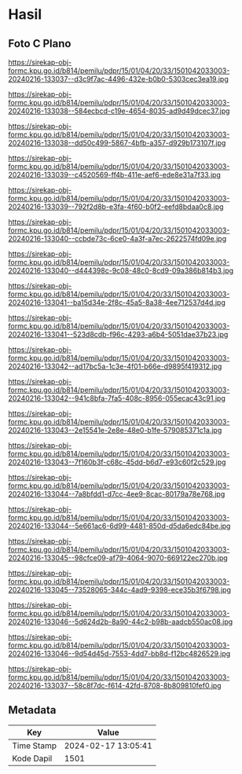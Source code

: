 # Hasil

## Foto C Plano

https://sirekap-obj-formc.kpu.go.id/b814/pemilu/pdpr/15/01/04/20/33/1501042033003-20240216-133037--d3c9f7ac-4496-432e-b0b0-5303cec3ea19.jpg

https://sirekap-obj-formc.kpu.go.id/b814/pemilu/pdpr/15/01/04/20/33/1501042033003-20240216-133038--584ecbcd-c19e-4654-8035-ad9d49dcec37.jpg

https://sirekap-obj-formc.kpu.go.id/b814/pemilu/pdpr/15/01/04/20/33/1501042033003-20240216-133038--dd50c499-5867-4bfb-a357-d929b173107f.jpg

https://sirekap-obj-formc.kpu.go.id/b814/pemilu/pdpr/15/01/04/20/33/1501042033003-20240216-133039--c4520569-ff4b-411e-aef6-ede8e31a7f33.jpg

https://sirekap-obj-formc.kpu.go.id/b814/pemilu/pdpr/15/01/04/20/33/1501042033003-20240216-133039--792f2d8b-e3fa-4f60-b0f2-eefd8bdaa0c8.jpg

https://sirekap-obj-formc.kpu.go.id/b814/pemilu/pdpr/15/01/04/20/33/1501042033003-20240216-133040--ccbde73c-6ce0-4a3f-a7ec-2622574fd09e.jpg

https://sirekap-obj-formc.kpu.go.id/b814/pemilu/pdpr/15/01/04/20/33/1501042033003-20240216-133040--d444398c-9c08-48c0-8cd9-09a386b814b3.jpg

https://sirekap-obj-formc.kpu.go.id/b814/pemilu/pdpr/15/01/04/20/33/1501042033003-20240216-133041--ba15d34e-2f8c-45a5-8a38-4ee712537d4d.jpg

https://sirekap-obj-formc.kpu.go.id/b814/pemilu/pdpr/15/01/04/20/33/1501042033003-20240216-133041--523d8cdb-f96c-4293-a6b4-5051dae37b23.jpg

https://sirekap-obj-formc.kpu.go.id/b814/pemilu/pdpr/15/01/04/20/33/1501042033003-20240216-133042--ad17bc5a-1c3e-4f01-b66e-d9895f419312.jpg

https://sirekap-obj-formc.kpu.go.id/b814/pemilu/pdpr/15/01/04/20/33/1501042033003-20240216-133042--941c8bfa-7fa5-408c-8956-055ecac43c91.jpg

https://sirekap-obj-formc.kpu.go.id/b814/pemilu/pdpr/15/01/04/20/33/1501042033003-20240216-133043--2e15541e-2e8e-48e0-b1fe-579085371c1a.jpg

https://sirekap-obj-formc.kpu.go.id/b814/pemilu/pdpr/15/01/04/20/33/1501042033003-20240216-133043--7f160b3f-c68c-45dd-b6d7-e93c60f2c529.jpg

https://sirekap-obj-formc.kpu.go.id/b814/pemilu/pdpr/15/01/04/20/33/1501042033003-20240216-133044--7a8bfdd1-d7cc-4ee9-8cac-80179a78e768.jpg

https://sirekap-obj-formc.kpu.go.id/b814/pemilu/pdpr/15/01/04/20/33/1501042033003-20240216-133044--5e661ac6-6d99-4481-850d-d5da6edc84be.jpg

https://sirekap-obj-formc.kpu.go.id/b814/pemilu/pdpr/15/01/04/20/33/1501042033003-20240216-133045--98cfce09-af79-4064-9070-669122ec270b.jpg

https://sirekap-obj-formc.kpu.go.id/b814/pemilu/pdpr/15/01/04/20/33/1501042033003-20240216-133045--73528065-344c-4ad9-9398-ece35b3f6798.jpg

https://sirekap-obj-formc.kpu.go.id/b814/pemilu/pdpr/15/01/04/20/33/1501042033003-20240216-133046--5d624d2b-8a90-44c2-b98b-aadcb550ac08.jpg

https://sirekap-obj-formc.kpu.go.id/b814/pemilu/pdpr/15/01/04/20/33/1501042033003-20240216-133046--9d54d45d-7553-4dd7-bb8d-f12bc4826529.jpg

https://sirekap-obj-formc.kpu.go.id/b814/pemilu/pdpr/15/01/04/20/33/1501042033003-20240216-133037--58c8f7dc-f614-42fd-8708-8b809810fef0.jpg


## Metadata

| Key        | Value               |
| ---------- | ------------------- |
| Time Stamp | 2024-02-17 13:05:41 |
| Kode Dapil | 1501                |



